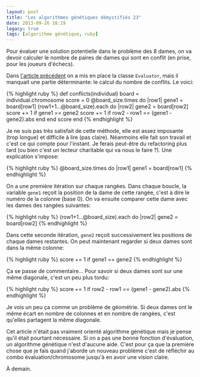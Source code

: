 ```yaml
---
layout: post
title: "Les algorithmes génétiques démystifiés 23"
date: 2013-09-26 18:19
legacy: true
tags: [algorithme génétique, ruby]
---
```




Pour évaluer une solution potentielle dans le problème des 8 dames, on va
devoir calculer le nombre de paires de dames qui sont en conflit (en prise,
pour les joueurs d'échecs).

<!-- more -->

Dans [l'article précédent](http://lkdjiin.github.io/blog/2013/09/25/les-algorithmes-genetiques-demystifies-22/)
on a mis en place la classe `Evaluator`, mais il manquait une partie
déterminante: le calcul du nombre de conflits. Le voici:

{% highlight ruby %}
  def conflicts(individual)
    board = individual.chromosome
    score = 0
    @board_size.times do |row1|
      gene1 = board[row1]
      (row1+1...@board_size).each do |row2|
        gene2 = board[row2]
        score += 1 if gene1 == gene2
        score += 1 if row2 - row1 == (gene1 - gene2).abs
      end
    end
    score
  end
{% endhighlight %}

Je ne suis pas très satisfait de cette méthode, elle est assez imposante
(trop longue) et difficile à lire (pas claire). Néanmoins elle fait son
travail et c'est ce qui compte pour l'instant. Je ferais peut-être du
refactoring plus tard (ou bien c'est un lecteur charitable qui va nous
le faire ?). Une explication s'impose:

{% highlight ruby %}
    @board_size.times do |row1|
      gene1 = board[row1]
{% endhighlight %}

On a une première itération sur chaque rangées. Dans chaque boucle, la variable
`gene1` reçoit la position de la dame de cette rangée, c'est à dire
le numéro de la colonne (base 0). On va ensuite
comparer cette dame avec les dames des rangées suivantes:

{% highlight ruby %}
      (row1+1...@board_size).each do |row2|
        gene2 = board[row2]
{% endhighlight %}

Dans cette seconde itération, `gene2` reçoit successivement les positions
de chaque dames restantes. On peut maintenant regarder si deux dames sont
dans la même colonne:

{% highlight ruby %}
        score += 1 if gene1 == gene2
{% endhighlight %}

Ça se passe de commentaire… Pour savoir si deux dames sont sur une
même diagonale, c'est un peu plus tordu:

{% highlight ruby %}
        score += 1 if row2 - row1 == (gene1 - gene2).abs
{% endhighlight %}

Je vois un peu ça comme un problème de géométrie. Si deux dames ont le
même écart en nombre de colonnes et en nombre de rangées, c'est qu'elles
partagent la même diagonale.

Cet article n'était pas vraiment orienté algorithme génétique mais je pense
qu'il était pourtant nécessaire. Si on a pas une bonne fonction d'évaluation,
un algorithme génétique n'est d'aucune aide. C'est pour ça que la première
chose que je fais quand j'aborde un nouveau problème c'est de réfléchir au
combo évaluation/chromosome jusqu'à en avoir une vision claire.





À demain.



